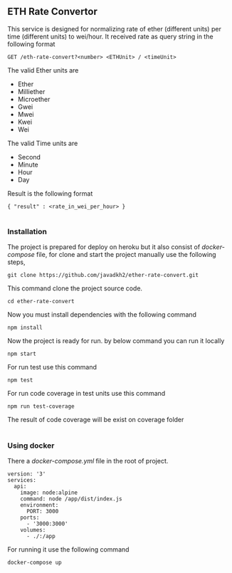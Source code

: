 ## ETH Rate Convertor

This service is designed for normalizing rate of ether (different units) per time (different units) to wei/hour.
It received rate as query string in the following format
```
GET /eth-rate-convert?<number> <ETHUnit> / <timeUnit>
```
The valid Ether units are
* Ether
* Milliether
* Microether
* Gwei
* Mwei
* Kwei
* Wei

The valid Time units are
* Second
* Minute
* Hour
* Day

Result is the following format
```
{ "result" : <rate_in_wei_per_hour> }
```

#
### Installation
The project is prepared for deploy on heroku but it also consist of *docker-compose* file, for clone and start the project manually use the following steps,
```
git clone https://github.com/javadkh2/ether-rate-convert.git
```
This command clone the project source code.
```
cd ether-rate-convert
```
Now you must install dependencies with the following command
```
npm install
```
Now the project is ready for run. by below command you can run it locally
```
npm start
```
For run test use this command
```
npm test
```
For run code coverage in test units use this command
```
npm run test-coverage
```
The result of code coverage will be exist on coverage folder
#
### Using docker
There a *docker-compose.yml* file in the root of project.
```
version: '3'
services:
  api:
    image: node:alpine
    command: node /app/dist/index.js
    environment:
      PORT: 3000
    ports:
      - '3000:3000'
    volumes:
      - ./:/app  
```

For running it use the following command
```
docker-compose up
```
